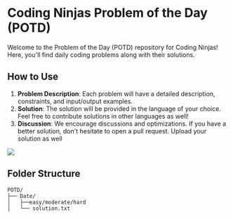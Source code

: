 # Coding Ninjas Problem of the Day (POTD)

Welcome to the Problem of the Day (POTD) repository for Coding Ninjas! Here, you'll find daily coding problems along with their solutions.

## How to Use

1. **Problem Description**: Each problem will have a detailed description, constraints, and input/output examples.
2. **Solution**: The solution will be provided in the language of your choice. Feel free to contribute solutions in other languages as well!
3. **Discussion**: We encourage discussions and optimizations. If you have a better solution, don't hesitate to open a pull request. Upload your solution as well

<img src="https://t.bkit.co/w_66ddf77287aa5.gif" />



## Folder Structure

```plaintext
POTD/
├── Date/
│   ├──easy/moderate/hard
│   └── solution.txt

